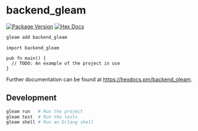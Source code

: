 # backend_gleam

[![Package Version](https://img.shields.io/hexpm/v/backend_gleam)](https://hex.pm/packages/backend_gleam)
[![Hex Docs](https://img.shields.io/badge/hex-docs-ffaff3)](https://hexdocs.pm/backend_gleam/)

```sh
gleam add backend_gleam
```
```gleam
import backend_gleam

pub fn main() {
  // TODO: An example of the project in use
}
```

Further documentation can be found at <https://hexdocs.pm/backend_gleam>.

## Development

```sh
gleam run   # Run the project
gleam test  # Run the tests
gleam shell # Run an Erlang shell
```
